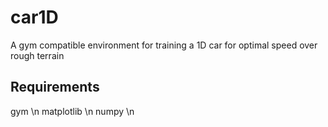 # car1D
A gym compatible environment for training a 1D car for optimal speed over rough terrain

## Requirements
gym \n
matplotlib \n
numpy \n
